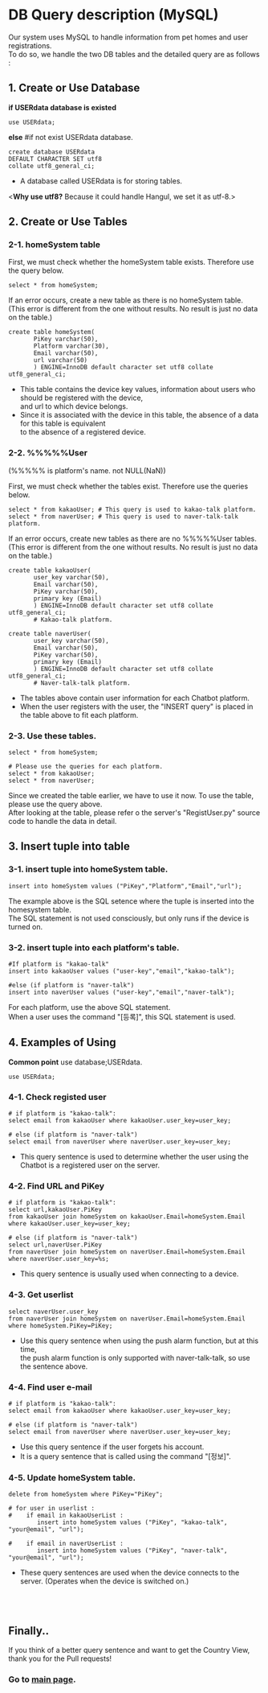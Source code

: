 # DB Query description (MySQL)

Our system uses MySQL to handle information from pet homes and user registrations.<br/>
To do so, we handle the two DB tables and the detailed query are as follows :


## 1. Create or Use Database <br/>


**if USERdata database is existed**
```
use USERdata;
```

**else** #if not exist USERdata database.
```
create database USERdata
DEFAULT CHARACTER SET utf8 
collate utf8_general_ci;
```

- A database called USERdata is for storing tables.<br/>

<**Why use utf8?**    Because it could handle Hangul, we set it as utf-8.>


## 2. Create or Use Tables<br/>

### 2-1. homeSystem table<br/>

First, we must check whether the homeSystem table exists. Therefore use the query below.<br/>

```
select * from homeSystem;
```

If an error occurs, create a new table as there is no homeSystem table. <br/>
(This error is different from the one without results. No result is just no data on the table.)

```
create table homeSystem(
       PiKey varchar(50),
       Platform varchar(30),
       Email varchar(50),
       url varchar(50)
       ) ENGINE=InnoDB default character set utf8 collate utf8_general_ci;
```

- This table contains the device key values, information about users who should be registered with the device,<br/>
  and url to which device belongs.<br/>
- Since it is associated with the device in this table, the absence of a data for this table is equivalent <br/>
  to the absence of a registered device.
  
  
### 2-2. %%%%%User<br/>
(%%%%% is platform's name. not NULL(NaN))<br/>

First, we must check whether the tables exist. Therefore use the queries below.

```
select * from kakaoUser; # This query is used to kakao-talk platform.
select * from naverUser; # This query is used to naver-talk-talk platform.
```

If an error occurs, create new tables as there are no %%%%%User tables. <br/>
(This error is different from the one without results. No result is just no data on the table.)

```
create table kakaoUser(
       user_key varchar(50),
       Email varchar(50),
       PiKey varchar(50),
       primary key (Email)
       ) ENGINE=InnoDB default character set utf8 collate utf8_general_ci;
       # Kakao-talk platform.
 
create table naverUser(
       user_key varchar(50),
       Email varchar(50),
       PiKey varchar(50),
       primary key (Email)
       ) ENGINE=InnoDB default character set utf8 collate utf8_general_ci;
       # Naver-talk-talk platform.
```

- The tables above contain user information for each Chatbot platform. <br/>
- When the user registers with the user, the "INSERT query" is placed in the table above to fit each platform.


### 2-3. Use these tables.<br/>

```
select * from homeSystem;

# Please use the queries for each platform.
select * from kakaoUser;
select * from naverUser;
```

Since we created the table earlier, we have to use it now. To use the table, please use the query above.<br/>
After looking at the table, please refer o the server's "RegistUser.py" source code to handle the data in detail.


## 3. Insert tuple into table <br/>

### 3-1. insert tuple into homeSystem table.

```
insert into homeSystem values ("PiKey","Platform","Email","url");
```

The example above is the SQL setence where the tuple is inserted into the homesystem table.<br/>
The SQL statement is not used consciously, but only runs if the device is turned on.<br/>


### 3-2. insert tuple into each platform's table.

```
#If platform is "kakao-talk"
insert into kakaoUser values ("user-key","email","kakao-talk");

#else (if platform is "naver-talk")
insert into naverUser values ("user-key","email","naver-talk");
```

For each platform, use the above SQL statement. <br/>
When a user uses the command "[등록]", this SQL statement is used.


## 4. Examples of Using <br/>

**Common point** use database;USERdata. 

```
use USERdata;
```

### 4-1. Check registed user

```
# if platform is "kakao-talk":
select email from kakaoUser where kakaoUser.user_key=user_key;

# else (if platform is "naver-talk")
select email from naverUser where naverUser.user_key=user_key;
```

- This query sentence is used to determine whether the user using the Chatbot is a registered user on the server.


### 4-2. Find URL and PiKey

```
# if platform is "kakao-talk":
select url,kakaoUser.PiKey 
from kakaoUser join homeSystem on kakaoUser.Email=homeSystem.Email 
where kakaoUser.user_key=user_key;

# else (if platform is "naver-talk")
select url,naverUser.PiKey 
from naverUser join homeSystem on naverUser.Email=homeSystem.Email 
where naverUser.user_key=%s;
```

- This query sentence is usually used when connecting to a device.


### 4-3. Get userlist

```
select naverUser.user_key 
from naverUser join homeSystem on naverUser.Email=homeSystem.Email 
where homeSystem.PiKey=PiKey;
```

- Use this query sentence when using the push alarm function, but at this time, <br/>
  the push alarm function is only supported with naver-talk-talk, so use the sentence above.
  
  
### 4-4. Find user e-mail

```
# if platform is "kakao-talk":
select email from kakaoUser where kakaoUser.user_key=user_key;

# else (if platform is "naver-talk")
select email from naverUser where naverUser.user_key=user_key;
```

- Use this query sentence if the user forgets his account.
- It is a query sentence that is called using the command "[정보]".


### 4-5. Update homeSystem table.

```
delete from homeSystem where PiKey="PiKey";

# for user in userlist :
#    if email in kakaoUserList :
        insert into homeSystem values ("PiKey", "kakao-talk", "your@email", "url");
        
#    if email in naverUserList :
        insert into homeSystem values ("PiKey", "naver-talk", "your@email", "url");
```

- These query sentences are used when the device connects to the server. (Operates when the device is switched on.)<br/>

<br/><br/>


## Finally..
If you think of a better query sentence and want to get the Country View, thank you for the Pull requests!
### Go to [main page](https://github.com/kuj0210/IoT-Pet-Home-System).
